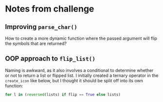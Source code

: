 # Notes from challenge

## Improving ```parse_char()```

How to create a more dynamic function where the passed argument will flip the symbols that are returned?

## OOP approach to ```flip_list()``` 

Naming is awkward, as it also involves a conditional to determine whether or not to return a list or flipped list.  I initially created a ternary operator in the ```create_icon``` like below, but I thought it should be split off into its own function:

```py
for l in (reversed(lists) if flip == True else lists)
```
